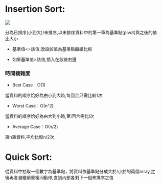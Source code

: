# Insertion Sort:

![](https://i.imgur.com/1JrragX.png)

分為已排序(小到大)/未排序,以未排序資料中的第一筆為基準點(pivot)與之後的值比大小

* 基準值<=該值,改設該值為基準點繼續比較

* 如果基準值>該值,插入在該值右邊

### 時間複雜度 
* Best Case：Ο(1)

當資料的順序恰好為由小到大時,每回合只需比較1次

* Worst Case：Ο(n^2)

當資料的順序恰好為由大到小時,第i回合需比i次

* Average Case：Ο(n/2)

第n筆資料,平均比較n/2次

# Quick Sort:

從資料中抽取一個數字為基準點，將資料依基準點分成大於/小於的兩個array,之後再各自繼續重複同動作,直到內部各剩下一個未排序之值
